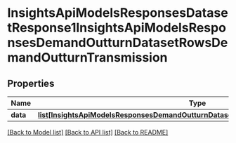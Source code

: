 # InsightsApiModelsResponsesDatasetResponse1InsightsApiModelsResponsesDemandOutturnDatasetRowsDemandOutturnTransmission

## Properties
Name | Type | Description | Notes
------------ | ------------- | ------------- | -------------
**data** | [**list[InsightsApiModelsResponsesDemandOutturnDatasetRowsDemandOutturnTransmission]**](InsightsApiModelsResponsesDemandOutturnDatasetRowsDemandOutturnTransmission.md) |  | [optional] 

[[Back to Model list]](../README.md#documentation-for-models) [[Back to API list]](../README.md#documentation-for-api-endpoints) [[Back to README]](../README.md)

